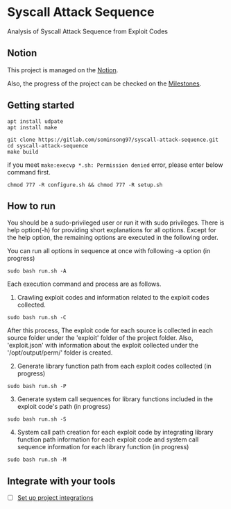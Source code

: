 # Syscall Attack Sequence

Analysis of Syscall Attack Sequence from Exploit Codes

## Notion

This project is managed on the [Notion](https://flame-appeal-2c5.notion.site/064b5204333944b7bcbcf6da2aa50c92?v=562fac4f80634990a9aed0fde193c9fe).

Also, the progress of the project can be checked on the [Milestones](https://gitlab.com/sominsong97/syscall-attack-sequence/-/issues).


## Getting started

```
apt install udpate
apt install make

git clone https://gitlab.com/sominsong97/syscall-attack-sequence.git
cd syscall-attack-sequence
make build
```
if you meet `make:execvp *.sh: Permission denied` error, please enter below command first.
```
chmod 777 -R configure.sh && chmod 777 -R setup.sh
```

## How to run

You should be a sudo-privileged user or run it with sudo privileges.
There is help option(-h) for providing short explanations for all options.
Except for the help option, the remaining options are executed in the following order.

You can run all options in sequence at once with following -a option (in progress) 

```
sudo bash run.sh -A
```

Each execution command and process are as follows.

1. Crawling exploit codes and information related to the exploit codes collected.

```
sudo bash run.sh -C
```

After this process, The exploit code for each source is collected in each source folder under the 'exploit' folder of the project folder. 
Also, 'exploit.json' with information about the exploit collected under the '/opt/output/perm/' folder is created.

2. Generate library function path from each exploit codes collected (in progress)

```
sudo bash run.sh -P
```

3. Generate system call sequences for library functions included in the exploit code's path (in progress)

```
sudo bash run.sh -S
```

4. System call path creation for each exploit code by integrating library function path information for each exploit code and system call sequence information for each library function (in progress)

```
sudo bash run.sh -M
```

## Integrate with your tools

- [ ] [Set up project integrations](https://gitlab.com/-/experiment/new_project_readme_content:9d8f5800ac35c2b50894260a4b1ebd9e?https://gitlab.com/sominsong97/syscall-attack-sequence/-/settings/integrations)